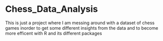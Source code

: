 # Chess_Data_Analysis
This is just a project where I am messing around with a dataset of chess games inorder to get some different insights from the data and to become more efficent with R and its different packages
